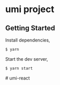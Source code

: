 # umi project

## Getting Started

Install dependencies,

```bash
$ yarn
```

Start the dev server,

```bash
$ yarn start
```
#   u m i - r e a c t  
 